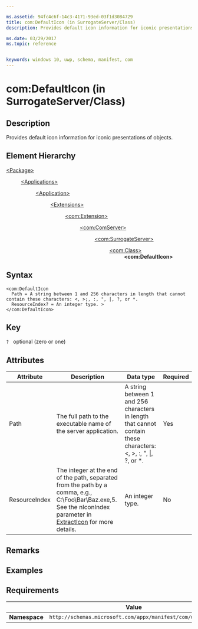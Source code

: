 ```yaml
---

ms.assetid: 94fc4c6f-14c3-4171-93ed-03f1d3084729
title: com:DefaultIcon (in SurrogateServer/Class)
description: Provides default icon information for iconic presentations of objects (in SurrogateServer/Class).

ms.date: 03/29/2017
ms.topic: reference


keywords: windows 10, uwp, schema, manifest, com
---
```



# com:DefaultIcon (in SurrogateServer/Class)

## Description
Provides default icon information for iconic presentations of objects.

## Element Hierarchy
<dl>
<dt><a href="element-package.md">&lt;Package&gt;</a></dt>
<dd>
<dl>
<dt><a href="element-applications.md">&lt;Applications&gt;</a></dt>
<dd>
<dl>
<dt><a href="element-application.md">&lt;Application&gt;</a></dt>
<dd>
<dl>
<dt><a href="element-1-extensions.md">&lt;Extensions&gt;</a></dt>
<dd>
<dl>
<dt><a href="element-com-extension.md">&lt;com:Extension&gt;</a></dt>
<dd>
<dl>
<dt><a href="element-com-comserver.md">&lt;com:ComServer&gt;</a></dt>
<dd>
<dl>
<dt><a href="element-com-surrogateserver.md">&lt;com:SurrogateServer&gt;</a></dt>
<dd>
<dl>
<dt><a href="element-com-surrogateserver-class.md">&lt;com:Class&gt;</a></dt>
<dd><b>&lt;com:DefaultIcon&gt;</b></dd>
</dl>
</dd>
</dl>
</dd>
</dl>
</dd>
</dl>
</dd>
</dl>
</dd>
</dl>
</dd>
</dl>
</dd>
</dl>


## Syntax
```syntax
<com:DefaultIcon
  Path = A string between 1 and 256 characters in length that cannot contain these characters: <, >;, :, ", |, ?, or *.
  ResourceIndex? = An integer type. >
</com:DefaultIcon>
```

## Key
`?`    optional (zero or one)

## Attributes

| Attribute | Description | Data type | Required |
|-----------|-------------|-----------|----------|
| Path | The full path to the executable name of the server application. | A string between 1 and 256 characters in length that cannot contain these characters: <, >, :, ", &#124;, ?, or *. | Yes |
| ResourceIndex | The integer at the end of the path, separated from the path by a comma, e.g., C:\Foo\Bar\Baz.exe,5. See the nIconIndex parameter in [ExtractIcon](/windows/win32/api/shellapi/nf-shellapi-extracticona) for more details. | An integer type. | No |

## Remarks

## Examples

## Requirements
|               |       Value                                                      |
|---------------|-------------------------------------------------------------|
| **Namespace** | `http://schemas.microsoft.com/appx/manifest/com/windows10` |